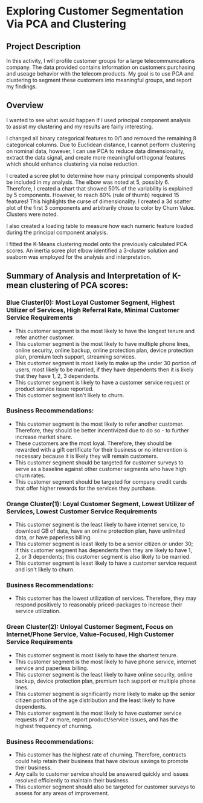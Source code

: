 # Exploring Customer Segmentation Via PCA and Clustering

## Project Description

In this activity, I will profile customer groups for a large telecommunications company.  The data provided contains information on customers purchasing and useage behavior with the telecom products.  My goal is to use PCA and clustering to segment these customers into meaningful groups, and report my findings.

## Overview

I wanted to see what would happen if I used principal component analysis to assist my clustering and my results are fairly interesting.

I changed all binary categorical features to 0/1 and removed the remaining 8 categorical columns. Due to Euclidean distance, I cannot perform clustering on nominal data, however, I can use PCA to reduce data dimensionality, extract the data signal, and create more meaningful orthogonal features which should enhance clustering via noise reduction.

I created a scree plot to determine how many principal components should be included in my analysis. The elbow was noted at 5, possibly 6. Therefore, I created a chart that showed 50% of the variability is explained by 5 components. However, to reach 80% (rule of thumb) required 15 features! This highlights the curse of dimensionality. I created a 3d scatter plot of the first 3 components and arbitrarily chose to color by Churn Value. Clusters were noted.

I also created a loading table to measure how each numeric feature loaded during the principal component analysis.

I fitted the K-Means clustering model onto the previously calculated PCA scores. An inertia scree plot elbow identified a 3-cluster solution and seaborn was employed for the analysis and interpretation.

## Summary of Analysis and Interpretation of K-mean clustering of PCA scores:

### Blue Cluster(0): Most Loyal Customer Segment, Highest Utilizer of Services, High Referral Rate, Minimal Customer Service Requirements
- This customer segment is the most likely to have the longest tenure and refer another customer. 
- This customer segment is the most likely to have multiple phone lines, online security, online backup, online protection plan, device protection plan, premium tech support, streaming services.
- This customer segment is most likely to make up the under 30 portion of users, most likely to be married, if they have dependents then it is likely that they have 1, 2, 3 dependents.
- This customer segment is likely to have a customer service request or product service issue reported.
- This customer segment isn't likely to churn.
### Business Recommendations:
- This customer segment is the most likely to refer another customer. Therefore, they should be better incentivized due to do so - to further increase market share.
- These customers are the most loyal. Therefore, they should be rewarded with a gift certificate for their business or no intervention is necessary because it is likely they will remain customers. 
- This customer segment should be targeted for customer surveys to serve as a baseline against other customer segments who have high churn rates.
- This customer segment should be targeted for company credit cards that offer higher rewards for the services they purchase.

### Orange Cluster(1): Loyal Customer Segment, Lowest Utilizer of Services, Lowest Customer Service Requirements
- This customer segment is the least likely to have internet service, to download GB of data, have an online protection plan, have unlimited data, or have paperless billing.
- This customer segment is least likely to be a senior citizen or under 30; if this customer segment has dependents then they are likely to have 1, 2, or 3 dependents; this customer segment is also likely to be married.
- This customer segment is least likely to have a customer service request and isn't likely to churn.

### Business Recommendations:
- This customer has the lowest utilization of services. Therefore, they may respond positively to reasonably priced-packages to increase their service utilization.

### Green Cluster(2): Unloyal Customer Segment, Focus on Internet/Phone Service, Value-Focused, High Customer Service Requirements
- This customer segment is most likely to have the shortest tenure.
- This customer segment is the most likely to have phone service, internet service and paperless billing.
- This customer segment is the least likely to have online security, online backup, device protection plan, premium tech support or multiple phone lines.
- This customer segment is significantly more likely to make up the senior citizen portion of the age distribution and the least likely to have dependents.
- This customer segment is the most likely to have customer service requests of 2 or more, report product/service issues, and has the highest frequency of churning.
### Business Recommendations:
- This customer has the highest rate of churning. Therefore, contracts could help retain their business that have obvious savings to promote their business. 
- Any calls to customer service should be answered quickly and issues resolved efficiently to maintain their business.
- This customer segment should also be targeted for customer surveys to assess for any areas of improvement.
